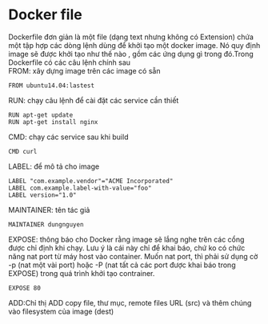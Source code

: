 # Docker file
Dockerfile đơn giản là một file (dạng text nhưng không có Extension) chứa một tập hợp các dòng lệnh dùng để khởi tạo một docker image. 
Nó quy định image sẽ được khởi tạo như thế nào , gồm các ứng dụng gì trong đó.Trong Dockerfile có các câu lệnh chính sau <br>
FROM: xây dựng image trên các image có sẵn
```
FROM ubuntu14.04:lastest
```
RUN: chạy câu lệnh để cài đặt các service cần thiết
```
RUN apt-get update
RUN apt-get install nginx
```
CMD: chạy các service sau khi build
```
CMD curl
```
LABEL: để mô tả cho image
```
LABEL "com.example.vendor"="ACME Incorporated"
LABEL com.example.label-with-value="foo"
LABEL version="1.0"
```
MAINTAINER: tên tác giả
```
MAINTAINER dungnguyen
```
EXPOSE: thông báo cho Docker rằng image sẽ lắng nghe trên các cổng được chỉ định khi chạy. 
Lưu ý là cái này chỉ để khai báo, chứ ko có chức năng nat port từ máy host vào container. 
Muốn nat port, thì phải sử dụng cờ -p (nat một vài port) hoặc -P (nat tất cả các port được khai báo trong EXPOSE) 
trong quá trình khởi tạo contrainer.
```
EXPOSE 80
```
ADD:Chỉ thị ADD copy file, thư mục, remote files URL (src) và thêm chúng vào filesystem của image (dest)

